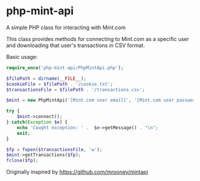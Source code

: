 php-mint-api
============

A simple PHP class for interacting with Mint.com

This class provides methods for connecting to Mint.com as a specific user and downloading that user's transactions in CSV format.

Basic usage:
```php
require_once('php-mint-api/PhpMintApi.php');

$filePath = dirname(__FILE__);
$cookieFile = $filePath . '/cookie.txt';
$transactionsFile = $filePath . '/transactions.csv';

$mint = new PhpMintApi('[Mint.com user email]', '[Mint.com user password]', $cookieFile);

try {
	$mint->connect();
} catch(Exception $e) {
	echo 'Caught exception: ' .  $e->getMessage() . "\n";
	exit;
}

$fp = fopen($transactionsFile, 'w');
$mint->getTransactions($fp);
fclose($fp);
```

Originally inspired by https://github.com/mrooney/mintapi